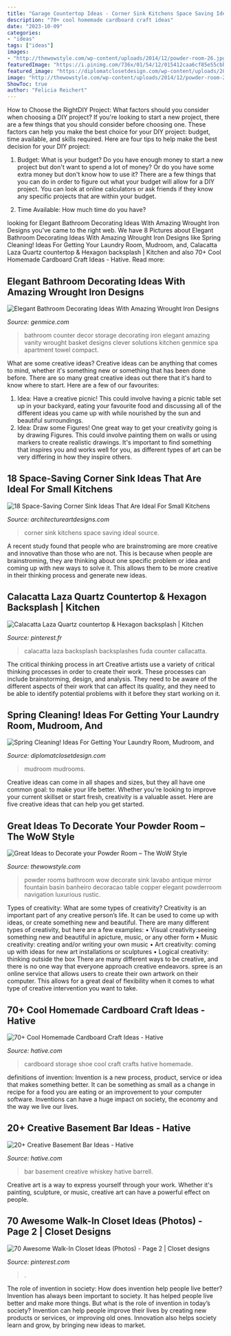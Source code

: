 ```yaml
---
title: "Garage Countertop Ideas - Corner Sink Kitchens Space Saving Ideal Source"
description: "70+ cool homemade cardboard craft ideas"
date: "2023-10-09"
categories:
- "ideas"
tags: ["ideas"]
images:
- "http://thewowstyle.com/wp-content/uploads/2014/12/powder-room-26.jpg"
featuredImage: "https://i.pinimg.com/736x/01/54/12/015412caa6cf85e55cbb2e0a741a6bf6.jpg"
featured_image: "https://diplomatclosetdesign.com/wp-content/uploads/2019/04/kGbuHbVE.jpeg"
image: "http://thewowstyle.com/wp-content/uploads/2014/12/powder-room-26.jpg"
ShowToc: true
author: "Felicia Reichert"
---
```



How to Choose the RightDIY Project: What factors should you consider when choosing a DIY project?
If you're looking to start a new project, there are a few things that you should consider before choosing one. These factors can help you make the best choice for your DIY project: budget, time available, and skills required. Here are four tips to help make the best decision for your DIY project:
1. Budget: What is your budget? Do you have enough money to start a new project but don't want to spend a lot of money? Or do you have some extra money but don't know how to use it? There are a few things that you can do in order to figure out what your budget will allow for a DIY project. You can look at online calculators or ask friends if they know any specific projects that are within your budget.

2. Time Available: How much time do you have?

	

		
looking for Elegant Bathroom Decorating Ideas With Amazing Wrought Iron Designs you've came to the right web. We have 8 Pictures about Elegant Bathroom Decorating Ideas With Amazing Wrought Iron Designs like Spring Cleaning! Ideas For Getting Your Laundry Room, Mudroom, and, Calacatta Laza Quartz countertop &amp; Hexagon backsplash | Kitchen and also 70+ Cool Homemade Cardboard Craft Ideas - Hative. Read more:
		
    
## Elegant Bathroom Decorating Ideas With Amazing Wrought Iron Designs

<img loading=lazy src="https://genmice.com/design-ideas/Elegant-Bathroom-Decorating-Ideas-With-Amazing-Wrought-Iron-/869.jpeg" onerror="this.onerror=null;this.src='https://tse1.mm.bing.net/th?id=OIP.mN7OjmFsuohqg1ZwFW-adwHaJ4&amp;pid=15.1';" alt="Elegant Bathroom Decorating Ideas With Amazing Wrought Iron Designs">

_Source: genmice.com_

>bathroom counter decor storage decorating iron elegant amazing vanity wrought basket designs clever solutions kitchen genmice spa apartment towel compact. 

	

What are some creative ideas?
Creative ideas can be anything that comes to mind, whether it's something new or something that has been done before. There are so many great creative ideas out there that it's hard to know where to start. Here are a few of our favourites: 
1. Idea: Have a creative picnic! This could involve having a picnic table set up in your backyard, eating your favourite food and discussing all of the different ideas you came up with while nourished by the sun and beautiful surroundings. 
2. Idea: Draw some Figures! One great way to get your creativity going is by drawing Figures. This could involve painting them on walls or using markers to create realistic drawings. It's important to find something that inspires you and works well for you, as different types of art can be very differing in how they inspire others. 

    
## 18 Space-Saving Corner Sink Ideas That Are Ideal For Small Kitchens

<img loading=lazy src="http://www.architectureartdesigns.com/wp-content/uploads/2017/03/7-3.jpg" onerror="this.onerror=null;this.src='https://tse1.mm.bing.net/th?id=OIP.NJ3R0gzDllX822D_QxeIWwHaLD&amp;pid=15.1';" alt="18 Space-Saving Corner Sink Ideas That Are Ideal For Small Kitchens">

_Source: architectureartdesigns.com_

>corner sink kitchens space saving ideal source. 

	

A recent study found that people who are brainstroming are more creative and innovative than those who are not. This is because when people are brainstroming, they are thinking about one specific problem or idea and coming up with new ways to solve it. This allows them to be more creative in their thinking process and generate new ideas.

    
## Calacatta Laza Quartz Countertop &amp; Hexagon Backsplash | Kitchen

<img loading=lazy src="https://i.pinimg.com/736x/c4/bb/cd/c4bbcdde423b28626fdc7c708900d19b.jpg" onerror="this.onerror=null;this.src='https://tse1.mm.bing.net/th?id=OIP.on3wzo5qT8VJx8sMsz5_tQHaJ3&amp;pid=15.1';" alt="Calacatta Laza Quartz countertop &amp; Hexagon backsplash | Kitchen">

_Source: pinterest.fr_

>calacatta laza backsplash backsplashes fuda counter callacatta. 

	

The critical thinking process in art
Creative artists use a variety of critical thinking processes in order to create their work. These processes can include brainstorming, design, and analysis. They need to be aware of the different aspects of their work that can affect its quality, and they need to be able to identify potential problems with it before they start working on it.

    
## Spring Cleaning! Ideas For Getting Your Laundry Room, Mudroom, And

<img loading=lazy src="https://diplomatclosetdesign.com/wp-content/uploads/2019/04/kGbuHbVE.jpeg" onerror="this.onerror=null;this.src='https://tse1.mm.bing.net/th?id=OIP.c5cJpRcXb04L99jnHF1O7wHaLH&amp;pid=15.1';" alt="Spring Cleaning! Ideas For Getting Your Laundry Room, Mudroom, and">

_Source: diplomatclosetdesign.com_

>mudroom mudrooms. 

	

Creative ideas can come in all shapes and sizes, but they all have one common goal: to make your life better. Whether you're looking to improve your current skillset or start fresh, creativity is a valuable asset. Here are five creative ideas that can help you get started.

    
## Great Ideas To Decorate Your Powder Room – The WoW Style

<img loading=lazy src="http://thewowstyle.com/wp-content/uploads/2014/12/powder-room-26.jpg" onerror="this.onerror=null;this.src='https://tse1.mm.bing.net/th?id=OIP.lZBQaHVVvPWnOWv50yH-8QHaLI&amp;pid=15.1';" alt="Great Ideas to Decorate your Powder Room – The WoW Style">

_Source: thewowstyle.com_

>powder rooms bathroom wow decorate sink lavabo antique mirror fountain basin banheiro decoracao table copper elegant powderroom navigation luxurious rustic. 

	

Types of creativity: What are some types of creativity?
Creativity is an important part of any creative person’s life. It can be used to come up with ideas, or create something new and beautiful. There are many different types of creativity, but here are a few examples: 
• Visual creativity:seeing something new and beautiful in apicture, music, or any other form 
• Music creativity: creating and/or writing your own music 
• Art creativity: coming up with ideas for new art installations or sculptures 
• Logical creativity: thinking outside the box 
There are many different ways to be creative, and there is no one way that everyone approach creative endeavors. spree is an online service that allows users to create their own artwork on their computer. This allows for a great deal of flexibility when it comes to what type of creative intervention you want to take.

    
## 70+ Cool Homemade Cardboard Craft Ideas - Hative

<img loading=lazy src="https://hative.com/wp-content/uploads/2014/04/cardboard-crafts/13-cardboard-shoe-storage.jpg" onerror="this.onerror=null;this.src='https://tse3.mm.bing.net/th?id=OIP.9Pa96wJwxVCW1WZjrLNPSAHaI0&amp;pid=15.1';" alt="70+ Cool Homemade Cardboard Craft Ideas - Hative">

_Source: hative.com_

>cardboard storage shoe cool craft crafts hative homemade. 

	

definitions of invention:
Invention is a new process, product, service or idea that makes something better. It can be something as small as a change in recipe for a food you are eating or an improvement to your computer software. Inventions can have a huge impact on society, the economy and the way we live our lives.

    
## 20+ Creative Basement Bar Ideas - Hative

<img loading=lazy src="https://hative.com/wp-content/uploads/2014/05/basement-bar-ideas/14-whiskey-barrell-bar.jpg" onerror="this.onerror=null;this.src='https://tse1.mm.bing.net/th?id=OIP.mZQog2DW37ov4x2oDwJXvQHaJ4&amp;pid=15.1';" alt="20+ Creative Basement Bar Ideas - Hative">

_Source: hative.com_

>bar basement creative whiskey hative barrell. 

	

Creative art is a way to express yourself through your work. Whether it's painting, sculpture, or music, creative art can have a powerful effect on people.

    
## 70 Awesome Walk-In Closet Ideas (Photos) - Page 2 | Closet Designs

<img loading=lazy src="https://i.pinimg.com/736x/01/54/12/015412caa6cf85e55cbb2e0a741a6bf6.jpg" onerror="this.onerror=null;this.src='https://tse1.mm.bing.net/th?id=OIP.ENjuTngBh6naE43jRRc_TQHaLH&amp;pid=15.1';" alt="70 Awesome Walk-In Closet Ideas (Photos) - Page 2 | Closet designs">

_Source: pinterest.com_

>. 

	

The role of invention in society: How does invention help people live better?
Invention has always been important to society. It has helped people live better and make more things. But what is the role of invention in today’s society? Invention can help people improve their lives by creating new products or services, or improving old ones. Innovation also helps society learn and grow, by bringing new ideas to market.

